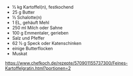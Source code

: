 - ½ kg	Kartoffel(n), festkochend
- 25 g	Butter
- ½	Schalotte(n)
- 1 EL, gehäuft	Mehl
- 250 ml	Milch oder Sahne
- 100 g	Emmentaler, gerieben
- Salz und Pfeffer
- 62 ½ g	Speck oder Katenschinken
- einige	Butterflocken
- Muskat

https://www.chefkoch.de/rezepte/570901155737300/Feines-Kartoffelgratin.html?portionen=2
